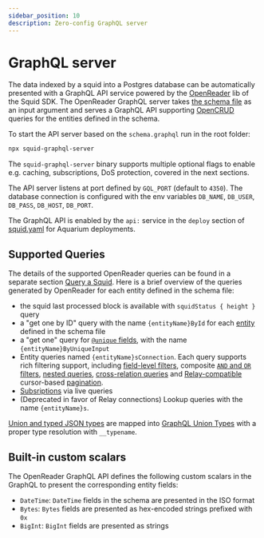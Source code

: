 ```yaml
---
sidebar_position: 10
description: Zero-config GraphQL server
---
```


# GraphQL server

The data indexed by a squid into a Postgres database can be automatically presented with a GraphQL API service powered by the [OpenReader](https://github.com/subsquid/squid/tree/master/openreader) lib of the Squid SDK. The OpenReader GraphQL server takes [the schema file](/basics/schema-file) as an input argument and serves a GraphQL API supporting [OpenCRUD](https://www.opencrud.org/) queries for the entities defined in the schema. 

To start the API server based on the `schema.graphql` run in the root folder:
```bash
npx squid-graphql-server
```
The `squid-graphql-server` binary supports multiple optional flags to enable e.g. caching, subscriptions, DoS protection, covered in the next sections.

The API server listens at port defined by `GQL_PORT` (default to `4350`). The database connection is configured with the env variables `DB_NAME`, `DB_USER`, `DB_PASS`, `DB_HOST`, `DB_PORT`.

The GraphQL API is enabled by the `api:` service in the `deploy` section of [squid.yaml](/deploy-squid/deploy-manifest) for Aquarium deployments.

## Supported Queries

The details of the supported OpenReader queries can be found in a separate section [Query a Squid](/query-squid). Here is a brief overview of the queries generated by OpenReader for each entity defined in the schema file:

- the squid last processed block is available with `squidStatus { height }` query 
- a "get one by ID" query with the name `{entityName}ById` for each [entity](/basics/schema-file/entities) defined in the schema file
- a "get one" query for [`@unique` fields](/basics/schema-file/indexes-and-constraints), with the name `{entityName}ByUniqueInput`
- Entity queries named `{entityName}sConnection`. Each query supports rich filtering support, including [field-level filters](/query-squid/queries), composite [`AND` and `OR` filters](/query-squid/and-or-filters), [nested queries](/query-squid/nested-field-queries), [cross-relation queries](/query-squid/cross-relation-field-queries) and [Relay-compatible](https://relay.dev/graphql/connections.htm) cursor-based [pagination](/query-squid/paginate-query-results).
- [Subsriptions](/graphql-api/subscriptions) via live queries
- (Deprecated in favor of Relay connections) Lookup queries with the name `{entityName}s`. 

[Union and typed JSON types](/basics/schema-file/unions-and-typed-json) are mapped into [GraphQL Union Types](https://graphql.org/learn/schema/#union-types) with a proper type resolution with `__typename`.

## Built-in custom scalars

The OpenReader GraphQL API defines the following custom scalars in the GraphQL to present the corresponding entity fields:

- `DateTime`: `DateTime` fields in the schema are presented in the ISO format
- `Bytes`: `Bytes` fields are presented as hex-encoded strings prefixed with `0x`
- `BigInt`: `BigInt` fields are presented as strings